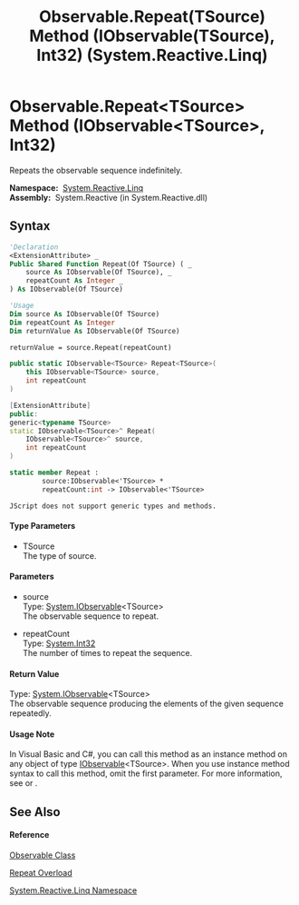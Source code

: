 ﻿---
title: Observable.Repeat(TSource) Method (IObservable(TSource), Int32) (System.Reactive.Linq)
TOCTitle: Repeat(TSource) Method (IObservable(TSource), Int32)
ms:assetid: M:System.Reactive.Linq.Observable.Repeat``1(System.IObservable{``0},System.Int32)
ms:mtpsurl: https://msdn.microsoft.com/en-us/library/Hh244273(v=VS.103)
ms:contentKeyID: 36069907
ms.date: 06/28/2011
mtps_version: v=VS.103
dev_langs:
- vb
- csharp
- c++
- fsharp
- jscript
---

# Observable.Repeat\<TSource\> Method (IObservable\<TSource\>, Int32)

Repeats the observable sequence indefinitely.

**Namespace:**  [System.Reactive.Linq](hh211929\(v=vs.103\).md)  
**Assembly:**  System.Reactive (in System.Reactive.dll)

## Syntax

``` vb
'Declaration
<ExtensionAttribute> _
Public Shared Function Repeat(Of TSource) ( _
    source As IObservable(Of TSource), _
    repeatCount As Integer _
) As IObservable(Of TSource)
```

``` vb
'Usage
Dim source As IObservable(Of TSource)
Dim repeatCount As Integer
Dim returnValue As IObservable(Of TSource)

returnValue = source.Repeat(repeatCount)
```

``` csharp
public static IObservable<TSource> Repeat<TSource>(
    this IObservable<TSource> source,
    int repeatCount
)
```

``` c++
[ExtensionAttribute]
public:
generic<typename TSource>
static IObservable<TSource>^ Repeat(
    IObservable<TSource>^ source, 
    int repeatCount
)
```

``` fsharp
static member Repeat : 
        source:IObservable<'TSource> * 
        repeatCount:int -> IObservable<'TSource> 
```

``` jscript
JScript does not support generic types and methods.
```

#### Type Parameters

  - TSource  
    The type of source.

#### Parameters

  - source  
    Type: [System.IObservable](https://msdn.microsoft.com/en-us/library/Dd990377)\<TSource\>  
    The observable sequence to repeat.  

<!-- end list -->

  - repeatCount  
    Type: [System.Int32](https://msdn.microsoft.com/en-us/library/td2s409d)  
    The number of times to repeat the sequence.  

#### Return Value

Type: [System.IObservable](https://msdn.microsoft.com/en-us/library/Dd990377)\<TSource\>  
The observable sequence producing the elements of the given sequence repeatedly.  

#### Usage Note

In Visual Basic and C\#, you can call this method as an instance method on any object of type [IObservable](https://msdn.microsoft.com/en-us/library/Dd990377)\<TSource\>. When you use instance method syntax to call this method, omit the first parameter. For more information, see [](https://msdn.microsoft.com/en-us/library/Bb384936) or [](https://msdn.microsoft.com/en-us/library/Bb383977).

## See Also

#### Reference

[Observable Class](hh244252\(v=vs.103\).md)

[Repeat Overload](hh211952\(v=vs.103\).md)

[System.Reactive.Linq Namespace](hh211929\(v=vs.103\).md)

